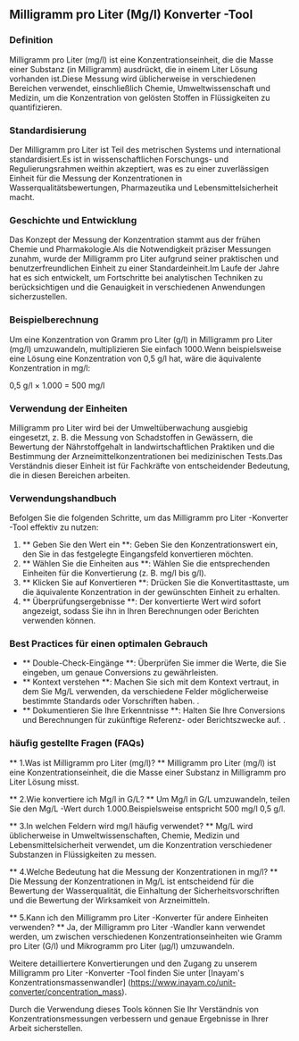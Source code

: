 ## Milligramm pro Liter (Mg/l) Konverter -Tool

### Definition
Milligramm pro Liter (mg/l) ist eine Konzentrationseinheit, die die Masse einer Substanz (in Milligramm) ausdrückt, die in einem Liter Lösung vorhanden ist.Diese Messung wird üblicherweise in verschiedenen Bereichen verwendet, einschließlich Chemie, Umweltwissenschaft und Medizin, um die Konzentration von gelösten Stoffen in Flüssigkeiten zu quantifizieren.

### Standardisierung
Der Milligramm pro Liter ist Teil des metrischen Systems und international standardisiert.Es ist in wissenschaftlichen Forschungs- und Regulierungsrahmen weithin akzeptiert, was es zu einer zuverlässigen Einheit für die Messung der Konzentrationen in Wasserqualitätsbewertungen, Pharmazeutika und Lebensmittelsicherheit macht.

### Geschichte und Entwicklung
Das Konzept der Messung der Konzentration stammt aus der frühen Chemie und Pharmakologie.Als die Notwendigkeit präziser Messungen zunahm, wurde der Milligramm pro Liter aufgrund seiner praktischen und benutzerfreundlichen Einheit zu einer Standardeinheit.Im Laufe der Jahre hat es sich entwickelt, um Fortschritte bei analytischen Techniken zu berücksichtigen und die Genauigkeit in verschiedenen Anwendungen sicherzustellen.

### Beispielberechnung
Um eine Konzentration von Gramm pro Liter (g/l) in Milligramm pro Liter (mg/l) umzuwandeln, multiplizieren Sie einfach 1000.Wenn beispielsweise eine Lösung eine Konzentration von 0,5 g/l hat, wäre die äquivalente Konzentration in mg/l:

0,5 g/l × 1.000 = 500 mg/l

### Verwendung der Einheiten
Milligramm pro Liter wird bei der Umweltüberwachung ausgiebig eingesetzt, z. B. die Messung von Schadstoffen in Gewässern, die Bewertung der Nährstoffgehalt in landwirtschaftlichen Praktiken und die Bestimmung der Arzneimittelkonzentrationen bei medizinischen Tests.Das Verständnis dieser Einheit ist für Fachkräfte von entscheidender Bedeutung, die in diesen Bereichen arbeiten.

### Verwendungshandbuch
Befolgen Sie die folgenden Schritte, um das Milligramm pro Liter -Konverter -Tool effektiv zu nutzen:
1. ** Geben Sie den Wert ein **: Geben Sie den Konzentrationswert ein, den Sie in das festgelegte Eingangsfeld konvertieren möchten.
2. ** Wählen Sie die Einheiten aus **: Wählen Sie die entsprechenden Einheiten für die Konvertierung (z. B. mg/l bis g/l).
3. ** Klicken Sie auf Konvertieren **: Drücken Sie die Konvertitasttaste, um die äquivalente Konzentration in der gewünschten Einheit zu erhalten.
4. ** Überprüfungsergebnisse **: Der konvertierte Wert wird sofort angezeigt, sodass Sie ihn in Ihren Berechnungen oder Berichten verwenden können.

### Best Practices für einen optimalen Gebrauch
- ** Double-Check-Eingänge **: Überprüfen Sie immer die Werte, die Sie eingeben, um genaue Conversions zu gewährleisten.
- ** Kontext verstehen **: Machen Sie sich mit dem Kontext vertraut, in dem Sie Mg/L verwenden, da verschiedene Felder möglicherweise bestimmte Standards oder Vorschriften haben.
.
- ** Dokumentieren Sie Ihre Erkenntnisse **: Halten Sie Ihre Conversions und Berechnungen für zukünftige Referenz- oder Berichtszwecke auf.
.

### häufig gestellte Fragen (FAQs)

** 1.Was ist Milligramm pro Liter (mg/l)? **
Milligramm pro Liter (mg/l) ist eine Konzentrationseinheit, die die Masse einer Substanz in Milligramm pro Liter Lösung misst.

** 2.Wie konvertiere ich Mg/l in G/L? **
Um Mg/l in G/L umzuwandeln, teilen Sie den Mg/L -Wert durch 1.000.Beispielsweise entspricht 500 mg/l 0,5 g/l.

** 3.In welchen Feldern wird mg/l häufig verwendet? **
Mg/L wird üblicherweise in Umweltwissenschaften, Chemie, Medizin und Lebensmittelsicherheit verwendet, um die Konzentration verschiedener Substanzen in Flüssigkeiten zu messen.

** 4.Welche Bedeutung hat die Messung der Konzentrationen in mg/l? **
Die Messung der Konzentrationen in Mg/L ist entscheidend für die Bewertung der Wasserqualität, die Einhaltung der Sicherheitsvorschriften und die Bewertung der Wirksamkeit von Arzneimitteln.

** 5.Kann ich den Milligramm pro Liter -Konverter für andere Einheiten verwenden? **
Ja, der Milligramm pro Liter -Wandler kann verwendet werden, um zwischen verschiedenen Konzentrationseinheiten wie Gramm pro Liter (G/l) und Mikrogramm pro Liter (µg/l) umzuwandeln.

Weitere detailliertere Konvertierungen und den Zugang zu unserem Milligramm pro Liter -Konverter -Tool finden Sie unter [Inayam's Konzentrationsmassenwandler] (https://www.inayam.co/unit-converter/concentration_mass).

Durch die Verwendung dieses Tools können Sie Ihr Verständnis von Konzentrationsmessungen verbessern und genaue Ergebnisse in Ihrer Arbeit sicherstellen.